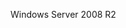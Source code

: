 <Token xmlns:xlink="http://www.w3.org/1999/xlink">Windows Server 2008 R2</Token>

<!--HONumber=Jan17_HO1-->


